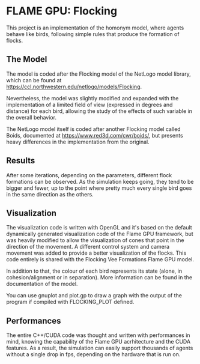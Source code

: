 # FLAME GPU: Flocking

This project is an implementation of the homonym model, where agents behave like birds, following simple rules that produce the formation of flocks.

## The Model

The model is coded after the Flocking model of the NetLogo model library, which can be found at https://ccl.northwestern.edu/netlogo/models/Flocking.

Nevertheless, the model was slightly modified and expanded with the implementation of a limited field of view (expressed in degrees and distance) for each bird, allowing the study of the effects of such variable in the overall behavior.

The NetLogo model itself is coded after another Flocking model called Boids, documented at https://www.red3d.com/cwr/boids/, but presents heavy differences in the implementation from the original.

## Results

After some iterations, depending on the parameters, different flock formations can be observed. As the simulation keeps going, they tend to be bigger and fewer, up to the point where pretty much every single bird goes in the same direction as the others.

## Visualization

The visualization code is written with OpenGL and it's based on the default dynamically generated visualization code of the Flame GPU framework, but was heavily modified to allow the visualization of cones that point in the direction of the movement. A different control system and camera movement was added to provide a better visualization of the flocks. This code entirely is shared with the Flocking Vee Formations Flame GPU model.

In addition to that, the colour of each bird represents its state (alone, in cohesion/alignment or in separation). More information can be found in the documentation of the model.

You can use gnuplot and plot.gp to draw a graph with the output of the program if compiled with FLOCKING_PLOT defined.

## Performances

The entire C++/CUDA code was thought and written with performances in mind, knowing the capability of the Flame GPU acrhitecture and the CUDA features. As a result, the simulation can easily support thousands of agents without a single drop in fps, depending on the hardware that is run on.